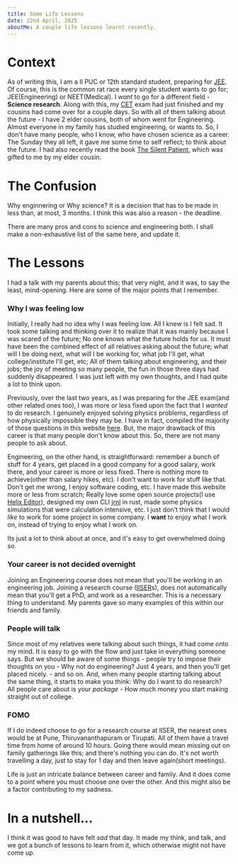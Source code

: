 ```yaml
---
title: Some Life Lessons
date: 22nd April, 2025
aboutMe: A couple life lessons learnt recently.
---
```


# Context
As of writing this, I am a II PUC or 12th standard student, preparing for 
[JEE](https://en.wikipedia.org/wiki/Joint_Entrance_Examination). Of course, this is the common rat race every 
single student wants to go for; JEE(Engineering) or NEET(Medical). I _want_ to go for a different field - **Science 
research**. Along with this, my [CET](https://en.wikipedia.org/wiki/Common_Entrance_Test) exam had just finished
and my cousins had come over for a couple days. So with all of them talking about the future - I have 2 elder cousins,
both of whom went for Engineering. Almost everyone in my family has studied engineering, or wants to. So, I don't have
many people, who I know, who have chosen science as a career. The Sunday they all left, it gave me some time to self
reflect; to think about the future. I had also recently read the book 
[The Silent Patient](https://en.wikipedia.org/wiki/The_Silent_Patient), which was gifted to me by my elder cousin.

# The Confusion

Why enginnering or Why science? It is a decision that has to be made in less than, at most, 3 months. I think this was
also a reason - the deadline.

There are many pros and cons to science and engineering both. I shall make a non-exhaustive list of the same here, 
and update it.

# The Lessons

I had a talk with my parents about this; that very night, and it was, to say the least, mind-opening. Here are some 
of the major points that I remember.

### Why I was feeling low
Initially, I really had no idea why I was feeling low. All I knew is I felt sad. It took some talking and thinking over 
it to realize that it was mainly because I was scared of the future; No one knows what the future holds for us. 
It must have been the combined effect of all relatives asking about the future; what will I be doing next, what will
I be working for, what job I'll get, what college/institute I'll get, etc; All of them talking about engineering, 
and their jobs; the joy of meeting so many people, the fun in those three days had suddenly disappeared. I was just left
with my own thoughts, and I had quite a lot to think upon.

Previously, over the last two years, as I was preparing for the JEE exam(and other related ones too), I was more or less
fixed upon the fact that I _wanted_ to do research. I genuinely enjoyed solving physics problems, regardless of how 
physically impossible they may be. I have in fact, compiled the majority of those questions in this website 
[here](../puques/index.html). But, the major drawback of this career is that many people don't know about this. 
So, there are not many people to ask about. 

Engineering, on the other hand, is straightforward: remember a bunch of stuff for 4 years, get placed in a good 
company for a good salary, work there, and your career is more or less 
fixed. There is nothing more to achieve(other than salary hikes, etc). I don't want to work for stuff like that.
Don't get me wrong, I enjoy software coding, etc. I have made this website more or less from scratch; Really love some
open source projects(I use [Helix Editor](https://github.com/helix-editor/helix)), designed my own CLI
[jrnl](https://kajuburfi.github.io/jrnl) in rust, made some physics simulations that were calculation intensive, etc.
I just don't think that I would _like_ to work for some project in some company. I **want** to enjoy what I work on, 
instead of trying to enjoy what I work on.

Its just a lot to think about at once, and it's easy to get overwhelmed doing so. 

### Your career is not decided overnight

Joining an Engineering course does not mean that you'll be working in an engineering job. 
Joining a research course ([IISER](https://en.wikipedia.org/wiki/Indian_Institutes_of_Science_Education_and_Research)s), 
does not automatically mean that you'll get a PhD, and work as a researcher. This is a necessary thing to understand. 
My parents gave so many examples of this within our friends and family.

### People will talk

Since most of my relatives were talking about such things, it had come onto my mind. It is easy to go with the flow
and just take in everything someone says. But we should be aware of some things - people try to impose their thoughts
on you - Why not do engineering? Just 4 years, and then you'll get placed nicely. - and so on. And, when many 
people starting talking about the same thing, it starts to make you think: Why do I want to do research?
All people care about is your _package_ - How much money you start making straight out of college. 

### FOMO

If I do indeed choose to go for a research course at IISER, the nearest ones would be at Pune, Thiruvananthapuram or 
Tirupati. All of them have a travel time from home of around 10 hours. Going there would mean missing out on family
gatherings like this; and there's nothing you can do. It's not worth travelling a day, just to stay for 1 day and then
leave again(short meetings). 

Life is just an intricate balance between career and family. And it does come to a point where you must choose one over
the other. And this might also be a factor contributing to my sadness.

# In a nutshell...

I think it was good to have felt _sad_ that day. It made my think, and talk, and we got a bunch of lessons to learn
from it, which otherwise might not have come up. 
